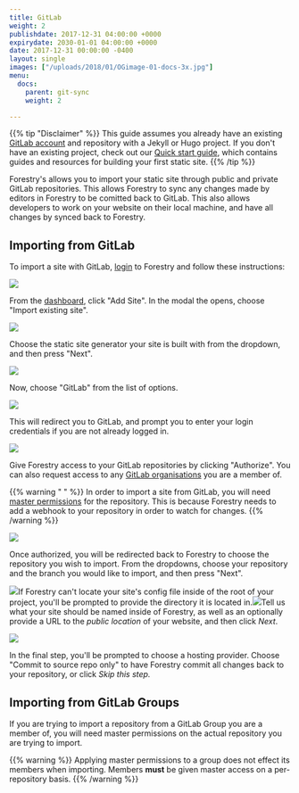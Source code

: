 ```yaml
---
title: GitLab
weight: 2
publishdate: 2017-12-31 04:00:00 +0000
expirydate: 2030-01-01 04:00:00 +0000
date: 2017-12-31 00:00:00 -0400
layout: single
images: ["/uploads/2018/01/OGimage-01-docs-3x.jpg"]
menu:
  docs:
    parent: git-sync
    weight: 2

---
```

{{% tip "Disclaimer" %}}
This guide assumes you already have an existing [GitLab account](https://gitlab.com/users/sign_in) and repository with a Jekyll or Hugo project. If you don't have an existing project, check out our [Quick start guide](/docs/quickstart/), which contains guides and resources for building your first static site.
{{% /tip %}}

Forestry's allows you to import your static site through public and private GitLab repositories. This allows Forestry to sync any changes made by editors in Forestry to be comitted back to GitLab. This also allows developers to work on your website on their local machine, and have all changes by synced back to Forestry.

## Importing from GitLab

To import a site with GitLab, [login](https://app.forestry.io/login) to Forestry and follow these instructions:

![](/uploads/2018/01/12.png)

From the [dashboard](https://app.forestry.io/dashboard), click "Add Site". In the modal the opens, choose "Import existing site".

![](/uploads/2018/01/23.png)

Choose the static site generator your site is built with from the dropdown, and then press "Next".

![](/uploads/2018/01/34.png)

Now, choose "GitLab" from the list of options.

![](/uploads/2018/01/4.png)

This will redirect you to GitLab, and prompt you to enter your login credentials if you are not already logged in.

![](/uploads/2018/01/5.png)

Give Forestry access to your GitLab repositories by clicking "Authorize". You can also request access to any [GitLab organisations](#importing-from-a-gitlab-organisation) you are a member of.

{{% warning " " %}}
In order to import a site from GitLab, you will need [master permissions](https://gitlab.com/help/user/permissions) for the repository. This is because Forestry needs to add a webhook to your repository in order to watch for changes.
{{% /warning %}}

![](/uploads/2018/01/46.png)

Once authorized, you will be redirected back to Forestry to choose the repository you wish to import. From the dropdowns, choose your repository and the branch you would like to import, and then press "Next".

![](/uploads/2018/01/47.png)If Forestry can't locate your site's config file inside of the root of your project, you'll be prompted to provide the directory it is located in.![](/uploads/2018/01/48.png)Tell us what your site should be named inside of Forestry, as well as an optionally provide a URL to the _public location_ of your website, and then click _Next_.

![](/uploads/2018/01/3.png)

In the final step, you'll be prompted to choose a hosting provider. Choose "Commit to source repo only" to have Forestry commit all changes back to your repository, or click _Skip this step._

## Importing from GitLab Groups

If you are trying to import a repository from a GitLab Group you are a member of, you will need master permissions on the actual repository you are trying to import.

{{% warning %}}
Applying master permissions to a group does not effect its members when importing. Members **must** be given master access on a per-repository basis.
{{% /warning %}}